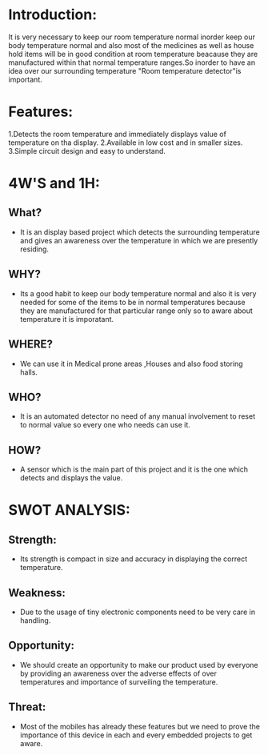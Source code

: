 # Introduction:
It is very necessary to keep our room temperature normal inorder keep our body temperature normal and also most of the medicines as well as house hold items will be in good condition at room temperature beacause they are manufactured within that normal temperature ranges.So inorder to have an idea over our surrounding temperature "Room temperature detector"is important.

# Features:
1.Detects the room temperature and immediately displays value of temperature on tha display.
2.Available in low cost and in smaller sizes.
3.Simple circuit design and easy to understand.

# 4W'S and 1H:
## What?
* It is an display based project which detects the surrounding temperature and gives an awareness over the temperature in which we are presently residing.
## WHY?
* Its a good habit to keep our body temperature normal and also it is very needed for some of the items to be in normal temperatures because they are manufactured for that particular range only so to aware about temperature it is imporatant.
## WHERE?
* We can use it in Medical prone areas ,Houses and also food storing halls.
## WHO?
*  It is an automated detector no need of any manual involvement to reset to normal value so every one who needs can use it.
## HOW?
* A sensor which is the main part of this project and it is the one which detects and displays the value.

# SWOT ANALYSIS:
## Strength:
* Its strength is compact in size and accuracy in displaying the correct temperature.
## Weakness:
* Due to the usage of tiny electronic components need to be very care in handling.
## Opportunity:
* We should create an opportunity to make our product used by everyone by providing an awareness over the adverse effects of over temperatures and importance of surveiling the temperature.
## Threat:
* Most of the mobiles has already these features but we need to prove the importance of this device in each and every embedded projects to get aware.

